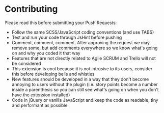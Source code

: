 Contributing
==================

Please read this before submitting your Push Requests:

- Follow the same SCSS/JavaScript coding conventions (and use TABS)
- Test and run your code through JsHint before pushing
- Comment, comment, comment. After approving the request we may remove some, but add comments everywhere so we know what's going on and why you coded it that way
- Features that are not directly related to Agile SCRUM and Trello will not be considered
- This extension is cool because it is not intrusive to its users, consider this before developing bells and whistles
- New features should be developed in a way that they don't become annoying to users without the plugin (i.e. story points become a number inside a parenthesis so you can still see what's going on when you don't have the extension installed)
- Code in jQuery or vanilla JavaScript and keep the code as readable, tiny and performant as possible
